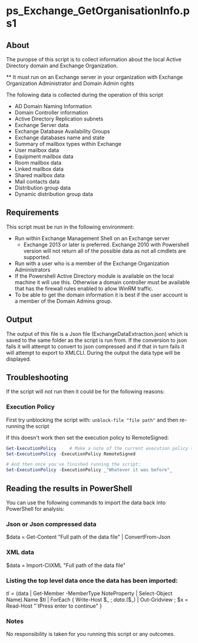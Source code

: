 # ps_Exchange_GetOrganisationInfo.ps1

## About

The puropse of this script is to collect information about the local Active Directory domain and Exchange Organization. 

** It must run on an Exchange server in your organization with Exchange Organization Administrator and Domain Admin rights

The following data is collected during the operation of this script

* AD Domain Naming Information
* Domain Controller information
* Active Directory Replication subnets
* Exchange Server data
* Exchange Database Availability Groups
* Exchange databases name and state
* Summary of mailbox types within Exchange
* User mailbox data
* Equipment mailbox data
* Room mailbox data
* Linked mailbox data
* Shared mailbox data
* Mail contacts data
* Distribution group data
* Dynamic distribution group data

## Requirements

This script must be run in the following environment:

* Run within Exchange Management Shell on an Exchange server
    * Exchange 2013 or later is preferred. Exchange 2010 with Powershell version will not return all of the possible data as not all cmdlets are supported.
* Run with a user who is a member of the Exchange Organization Administrators
* If the Powershell Active Directory module is available on the local machine it will use this. Otherwise a domain controller must be available that has the firewall rules enabled to allow WinRM traffic.
* To be able to get the domain information it is best if the user account is a member of the Domain Admins group.


## Output

The output of this file is a Json file (ExchangeDataExtraction.json) which is saved to the same folder as the script is run from. If the conversion to json fails it will attempt to convert to json compressed and if that in turn fails it will attempt to export to XMLCLI. During the output the data type will be displayed.


## Troubleshooting 

If the script will not run then it could be for the following reasons:

### Execution Policy
First try unblocking the script with: `unblock-file "file path"` and then re-running the script

If this doesn't work then set the execution policy to RemoteSigned:

```powershell
Get-ExecutionPolicy     # Make a note of the current execution policy to be able to change it back again
Set-ExecutionPolicy -ExecutionPolicy RemoteSigned

# And then once you've finished running the script:
Set-ExecutionPolicy -ExecutionPolicy _"Whatever it was before"_
```


## Reading the results in PowerShell

You can use the following commands to import the data back into PowerShell for analysis:

### Json or Json compressed data
$data = Get-Content "Full path of the data file" | ConvertFrom-Json

### XML data
$data = Import-CliXML "Full path of the data file"

### Listing the top level data once the data has been imported:

$tl = ($data | Get-Member -MemberType NoteProperty | Select-Object Name).Name
$tl | ForEach { Write-Host $_ ; $data.$($_) | Out-Gridview ; $x = Read-Host "`tPress enter to continue"  }

### Notes
No responsibility is taken for you running this script or any outcomes.